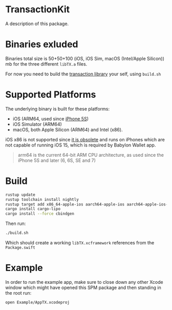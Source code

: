 # TransactionKit

A description of this package.

# Binaries exluded
Binaries total size is 50+50+100 (iOS, iOS Sim, macOS (Intel/Apple Silicon)) mb for the three different `libTX.a` files.

For now you need to build the [transaction library](https://github.com/radixdlt/transaction-library) your self, using `build.sh`

# Supported Platforms
The underlying binary is built for these platforms:
* iOS (ARM64, used since [iPhone 5S][iphonearchs])
* iOS Simulator (ARM64)
* macOS, both Apple Silicon (ARM64) and Intel (x86).

iOS x86 is not supported since [it is obsolete][iphonearchs] and runs on iPhones which are not capable of running iOS 15, which is required by Babylon Wallet app.
> arm64 is the current 64-bit ARM CPU architecture, as used since the iPhone 5S and later (6, 6S, SE and 7)

# Build

```sh
rustup update
rustup toolchain install nightly
rustup target add x86_64-apple-ios aarch64-apple-ios aarch64-apple-ios-sim aarch64-apple-darwin x86_64-apple-darwin
cargo install cargo-lipo
cargo install --force cbindgen
```

Then run:

```sh
./build.sh
```

Which should create a working `libTX.xcframework` references from the `Package.swift`

# Example
In order to run the example app, make sure to close down any other Xcode window which might have opened this SPM package and then standing in the root run:

```sh
open Example/AppTX.xcodeproj
```

[iphonearchs]: https://docs.elementscompiler.com/Platforms/Cocoa/CpuArchitectures/
